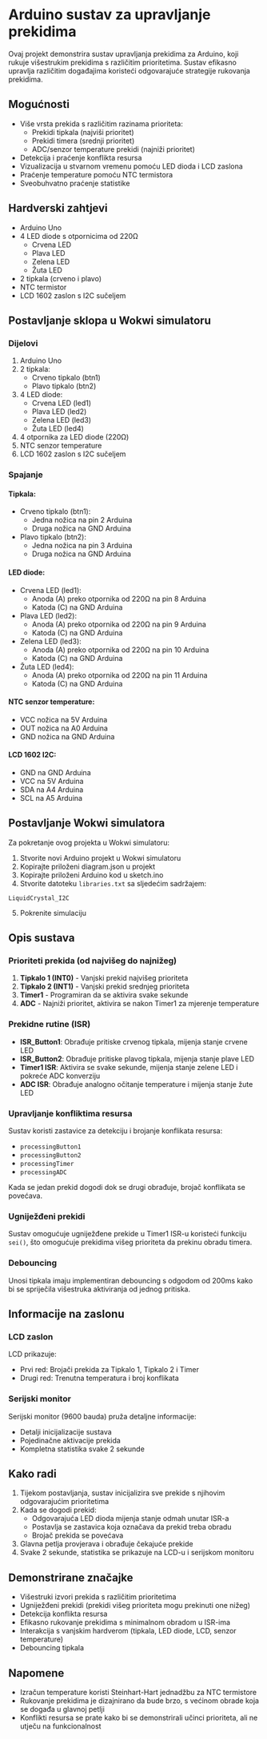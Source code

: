 # Arduino sustav za upravljanje prekidima

Ovaj projekt demonstrira sustav upravljanja prekidima za Arduino, koji rukuje višestrukim prekidima s različitim prioritetima. Sustav efikasno upravlja različitim događajima koristeći odgovarajuće strategije rukovanja prekidima.

## Mogućnosti

- Više vrsta prekida s različitim razinama prioriteta:
  - Prekidi tipkala (najviši prioritet)
  - Prekidi timera (srednji prioritet)
  - ADC/senzor temperature prekidi (najniži prioritet)
- Detekcija i praćenje konflikta resursa
- Vizualizacija u stvarnom vremenu pomoću LED dioda i LCD zaslona
- Praćenje temperature pomoću NTC termistora
- Sveobuhvatno praćenje statistike

## Hardverski zahtjevi

- Arduino Uno
- 4 LED diode s otpornicima od 220Ω
  - Crvena LED
  - Plava LED
  - Zelena LED
  - Žuta LED
- 2 tipkala (crveno i plavo)
- NTC termistor
- LCD 1602 zaslon s I2C sučeljem

## Postavljanje sklopa u Wokwi simulatoru

### Dijelovi

1. Arduino Uno
2. 2 tipkala:
   - Crveno tipkalo (btn1)
   - Plavo tipkalo (btn2)
3. 4 LED diode:
   - Crvena LED (led1)
   - Plava LED (led2)
   - Zelena LED (led3)
   - Žuta LED (led4)
4. 4 otpornika za LED diode (220Ω)
5. NTC senzor temperature
6. LCD 1602 zaslon s I2C sučeljem

### Spajanje

#### Tipkala:
- Crveno tipkalo (btn1):
  - Jedna nožica na pin 2 Arduina
  - Druga nožica na GND Arduina
- Plavo tipkalo (btn2):
  - Jedna nožica na pin 3 Arduina
  - Druga nožica na GND Arduina

#### LED diode:
- Crvena LED (led1):
  - Anoda (A) preko otpornika od 220Ω na pin 8 Arduina
  - Katoda (C) na GND Arduina
- Plava LED (led2):
  - Anoda (A) preko otpornika od 220Ω na pin 9 Arduina
  - Katoda (C) na GND Arduina
- Zelena LED (led3):
  - Anoda (A) preko otpornika od 220Ω na pin 10 Arduina
  - Katoda (C) na GND Arduina
- Žuta LED (led4):
  - Anoda (A) preko otpornika od 220Ω na pin 11 Arduina
  - Katoda (C) na GND Arduina

#### NTC senzor temperature:
- VCC nožica na 5V Arduina
- OUT nožica na A0 Arduina
- GND nožica na GND Arduina

#### LCD 1602 I2C:
- GND na GND Arduina
- VCC na 5V Arduina
- SDA na A4 Arduina
- SCL na A5 Arduina

## Postavljanje Wokwi simulatora

Za pokretanje ovog projekta u Wokwi simulatoru:

1. Stvorite novi Arduino projekt u Wokwi simulatoru
2. Kopirajte priloženi diagram.json u projekt
3. Kopirajte priloženi Arduino kod u sketch.ino
4. Stvorite datoteku `libraries.txt` sa sljedećim sadržajem:

```
LiquidCrystal_I2C
```

5. Pokrenite simulaciju

## Opis sustava

### Prioriteti prekida (od najvišeg do najnižeg)

1. **Tipkalo 1 (INT0)** - Vanjski prekid najvišeg prioriteta
2. **Tipkalo 2 (INT1)** - Vanjski prekid srednjeg prioriteta
3. **Timer1** - Programiran da se aktivira svake sekunde
4. **ADC** - Najniži prioritet, aktivira se nakon Timer1 za mjerenje temperature

### Prekidne rutine (ISR)

- **ISR_Button1**: Obrađuje pritiske crvenog tipkala, mijenja stanje crvene LED
- **ISR_Button2**: Obrađuje pritiske plavog tipkala, mijenja stanje plave LED
- **Timer1 ISR**: Aktivira se svake sekunde, mijenja stanje zelene LED i pokreće ADC konverziju
- **ADC ISR**: Obrađuje analogno očitanje temperature i mijenja stanje žute LED

### Upravljanje konfliktima resursa

Sustav koristi zastavice za detekciju i brojanje konflikata resursa:
- `processingButton1`
- `processingButton2`
- `processingTimer`
- `processingADC`

Kada se jedan prekid dogodi dok se drugi obrađuje, brojač konflikata se povećava.

### Ugniježđeni prekidi

Sustav omogućuje ugniježđene prekide u Timer1 ISR-u koristeći funkciju `sei()`, što omogućuje prekidima višeg prioriteta da prekinu obradu timera.

### Debouncing

Unosi tipkala imaju implementiran debouncing s odgodom od 200ms kako bi se spriječila višestruka aktiviranja od jednog pritiska.

## Informacije na zaslonu

### LCD zaslon

LCD prikazuje:
- Prvi red: Brojači prekida za Tipkalo 1, Tipkalo 2 i Timer
- Drugi red: Trenutna temperatura i broj konflikata

### Serijski monitor

Serijski monitor (9600 bauda) pruža detaljne informacije:
- Detalji inicijalizacije sustava
- Pojedinačne aktivacije prekida
- Kompletna statistika svake 2 sekunde

## Kako radi

1. Tijekom postavljanja, sustav inicijalizira sve prekide s njihovim odgovarajućim prioritetima
2. Kada se dogodi prekid:
   - Odgovarajuća LED dioda mijenja stanje odmah unutar ISR-a
   - Postavlja se zastavica koja označava da prekid treba obradu
   - Brojač prekida se povećava
3. Glavna petlja provjerava i obrađuje čekajuće prekide
4. Svake 2 sekunde, statistika se prikazuje na LCD-u i serijskom monitoru

## Demonstrirane značajke

- Višestruki izvori prekida s različitim prioritetima
- Ugniježđeni prekidi (prekidi višeg prioriteta mogu prekinuti one nižeg)
- Detekcija konflikta resursa
- Efikasno rukovanje prekidima s minimalnom obradom u ISR-ima
- Interakcija s vanjskim hardverom (tipkala, LED diode, LCD, senzor temperature)
- Debouncing tipkala

## Napomene

- Izračun temperature koristi Steinhart-Hart jednadžbu za NTC termistore
- Rukovanje prekidima je dizajnirano da bude brzo, s većinom obrade koja se događa u glavnoj petlji
- Konflikti resursa se prate kako bi se demonstrirali učinci prioriteta, ali ne utječu na funkcionalnost